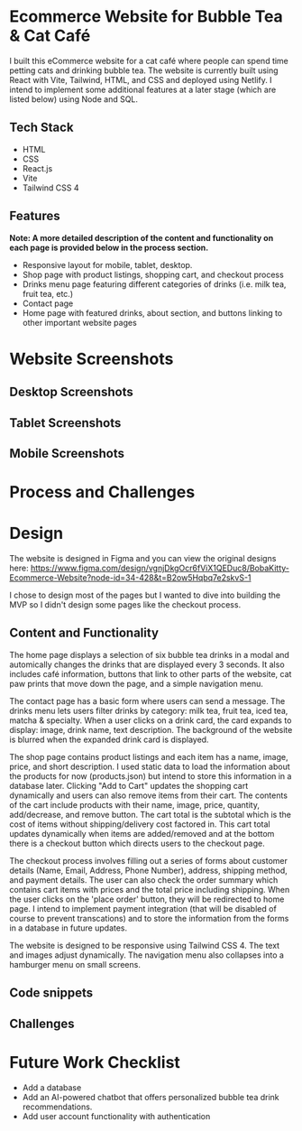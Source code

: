 # Ecommerce Website for Bubble Tea & Cat Café
I built this eCommerce website for a cat café where people can spend time petting cats and drinking bubble tea. The website is currently built using React with Vite, Tailwind, HTML, and CSS and deployed using Netlify. I intend to implement some additional features at a later stage (which are listed below) using Node and SQL. 

## Tech Stack
-	HTML
-	CSS
-	React.js
-	Vite
-	Tailwind CSS 4

## Features
<b> Note: A more detailed description of the content and functionality on each page is provided below in the process section. </b>
- Responsive layout for mobile, tablet, desktop.
- Shop page with product listings, shopping cart, and checkout process
- Drinks menu page featuring different categories of drinks (i.e. milk tea, fruit tea, etc.)
- Contact page
- Home page with featured drinks, about section, and buttons linking to other important website pages

# Website Screenshots
## Desktop Screenshots

## Tablet Screenshots

## Mobile Screenshots

# Process and Challenges
# Design
The website is designed in Figma and you can view the original designs here: https://www.figma.com/design/vgnjDkgOcr6fViX1QEDuc8/BobaKitty-Ecommerce-Website?node-id=34-428&t=B2ow5Hqbq7e2skvS-1

I chose to design most of the pages but I wanted to dive into building the MVP so I didn't design some pages like the checkout process. 

## Content and Functionality 
The home page displays a selection of six bubble tea drinks in a modal and automically changes the drinks that are displayed every 3 seconds. It also includes café information, buttons that link to other parts of the website, cat paw prints that move down the page, and a simple navigation menu. 

The contact page has a basic form where users can send a message. The drinks menu lets users filter drinks by category: milk tea, fruit tea, iced tea, matcha & specialty. When a user clicks on a drink card, the card expands to display: image, drink name, text description. The background of the website is blurred when the expanded drink card is displayed.

The shop page contains product listings and each item has a name, image, price, and short description. I used static data to load the information about the products for now (products.json) but intend to store this information in a database later. Clicking "Add to Cart" updates the shopping cart dynamically and users can also remove items from their cart. The contents of the cart include products with their name, image, price, quantity, add/decrease, and remove button. The cart total is the subtotal which is the cost of items without shipping/delivery cost factored in. This cart total updates dynamically when items are added/removed and at the bottom there is a checkout button which directs users to the checkout page.

The checkout process involves filling out a series of forms about customer details (Name, Email, Address, Phone Number), address, shipping method, and payment details. The user can also check the order summary which contains cart items with prices and the total price including shipping. When the user clicks on the 'place order' button, they will be redirected to home page. I intend to implement payment integration (that will be disabled of course to prevent transcations) and to store the information from the forms in a database in future updates.

The website is designed to be responsive using Tailwind CSS 4. The text and images adjust dynamically. The navigation menu also collapses into a hamburger menu on small screens.

## Code snippets


## Challenges


# Future Work Checklist
- Add a database
- Add an AI-powered chatbot that offers personalized bubble tea drink recommendations.
- Add user account functionality with authentication
